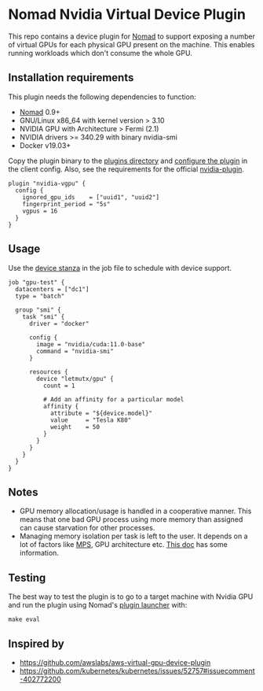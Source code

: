 Nomad Nvidia Virtual Device Plugin
==================

This repo contains a device plugin for [Nomad](https://www.nomadproject.io/) to support exposing a number of virtual GPUs for each physical GPU present on the machine. This enables running workloads which don't consume the whole GPU.

Installation requirements
-----------------------

This plugin needs the following dependencies to function:

* [Nomad](https://www.nomadproject.io/downloads.html) 0.9+
* GNU/Linux x86_64 with kernel version > 3.10
* NVIDIA GPU with Architecture > Fermi (2.1)
* NVIDIA drivers >= 340.29 with binary nvidia-smi
* Docker v19.03+

Copy the plugin binary to the [plugins directory](https://www.nomadproject.io/docs/configuration/index.html#plugin_dir) and [configure the plugin](https://www.nomadproject.io/docs/configuration/plugin.html) in the client config. Also, see the requirements for the official [nvidia-plugin](https://www.nomadproject.io/plugins/devices/nvidia#installation-requirements).

```hcl
plugin "nvidia-vgpu" {
  config {
    ignored_gpu_ids    = ["uuid1", "uuid2"]
    fingerprint_period = "5s"
    vgpus = 16
  }
}
```

Usage
--------------

Use the [device stanza](https://www.nomadproject.io/docs/job-specification/device.html) in the job file to schedule with device support.

```hcl
job "gpu-test" {
  datacenters = ["dc1"]
  type = "batch"

  group "smi" {
    task "smi" {
      driver = "docker"

      config {
        image = "nvidia/cuda:11.0-base"
        command = "nvidia-smi"
      }

      resources {
        device "letmutx/gpu" {
          count = 1

          # Add an affinity for a particular model
          affinity {
            attribute = "${device.model}"
            value     = "Tesla K80"
            weight    = 50
          }
        }
      }
    }
  }
}
```

Notes
-------

* GPU memory allocation/usage is handled in a cooperative manner. This means that one bad GPU process using more memory than assigned can cause starvation for other processes.
* Managing memory isolation per task is left to the user. It depends on a lot of factors like [MPS](https://docs.nvidia.com/deploy/mps/index.html#topic_3_3_3), GPU architecture etc. [This doc](https://drops.dagstuhl.de/opus/volltexte/2018/8984/pdf/LIPIcs-ECRTS-2018-20.pdf) has some information.

Testing
---------
The best way to test the plugin is to go to a target machine with Nvidia GPU and run the plugin using Nomad's [plugin launcher](https://github.com/hashicorp/nomad/blob/main/plugins/shared/cmd/launcher/README.md) with:

```shell
make eval
```

Inspired by
--------------

* https://github.com/awslabs/aws-virtual-gpu-device-plugin
* https://github.com/kubernetes/kubernetes/issues/52757#issuecomment-402772200
